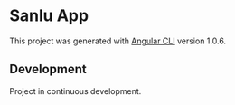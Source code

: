# Sanlu App

This project was generated with [Angular CLI](https://github.com/angular/angular-cli) version 1.0.6.

## Development

Project in continuous development.
